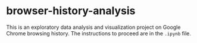 # browser-history-analysis

This is an exploratory data analysis and visualization project on Google Chrome browsing history. The instructions to proceed are in the `.ipynb` file.
